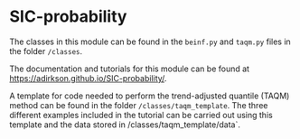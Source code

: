 # SIC-probability

The classes in this module can be found in the `beinf.py` and `taqm.py` files in the folder `/classes`.

The documentation and tutorials for this module can be found at https://adirkson.github.io/SIC-probability/.

A template for code needed to perform the trend-adjusted quantile (TAQM) method can be found in the folder `/classes/taqm_template`. The three different examples included in the tutorial can be carried out using this template and the data stored in /classes/taqm_template/data`.
